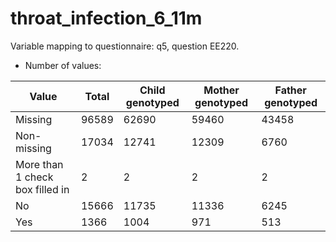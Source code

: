 # throat_infection_6_11m
Variable mapping to questionnaire: q5, question EE220.
- Number of values:

| Value | Total | Child genotyped | Mother genotyped | Father genotyped |
| ----- | ----- | --------------- | ---------------- | ---------------- |
| Missing | 96589 | 62690 | 59460 | 43458 |
| Non-missing | 17034 | 12741 | 12309 | 6760 |
| More than 1 check box filled in | 2 | 2 | 2 |2 |
| No | 15666 | 11735 | 11336 |6245 |
| Yes | 1366 | 1004 | 971 |513 |



